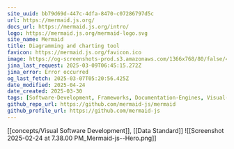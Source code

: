 ```yaml
---
site_uuid: bb79d69d-447c-4dfa-8470-c07286797d5c
url: https://mermaid.js.org/
docs_url: https://mermaid.js.org/intro/
logo: https://mermaid.js.org/mermaid-logo.svg
site_name: Mermaid
title: Diagramming and charting tool
favicon: https://mermaid.js.org/favicon.ico
image: https://og-screenshots-prod.s3.amazonaws.com/1366x768/80/false/4628814d9f274c78228026bea6b3839a5098570f52f2e83d1dd2fb52d51981f6.jpeg
jina_last_request: 2025-03-09T06:45:15.272Z
jina_error: Error occurred
og_last_fetch: 2025-03-07T05:20:56.425Z
date_modified: 2025-04-24
date_created: 2025-03-30
tags: [Software-Development, Frameworks, Documentation-Engines, Visual-Engineering, JavaScript-Ecosystem]
github_repo_url: https://github.com/mermaid-js/mermaid
github_profile_url: https://github.com/mermaid-js
---
```













[[concepts/Visual Software Development]], [[Data Standard]]
![[Screenshot 2025-02-24 at 7.38.00 PM_Mermaid-js--Hero.png]]
